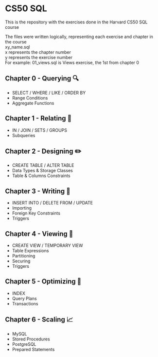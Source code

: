 # CS50 SQL
This is the repository with the exercises done in the Harvard CS50 SQL course

The files were written logically, representing each exercise and chapter in the course  
xy_name.sql  
x represents the chapter number  
y represents the exercise number  
For example: 01_views.sql is Views exercise, the 1st from chapter 0  

## Chapter 0 - Querying 🔍
- SELECT / WHERE / LIKE / ORDER BY
- Range Conditions
- Aggregate Functions

## Chapter 1 - Relating 🤝
- IN / JOIN / SETS / GROUPS
- Subqueries

## Chapter 2 - Designing ✏️
- CREATE TABLE / ALTER TABLE
- Data Types & Storage Classes
- Table & Columns Constraints

## Chapter 3 - Writing 📝
- INSERT INTO / DELETE FROM / UPDATE
- Importing
- Foreign Key Constraints
- Triggers

## Chapter 4 - Viewing 👀
- CREATE VIEW / TEMPORARY VIEW
- Table Expressions
- Partitioning
- Securing
- Triggers

## Chapter 5 - Optimizing 🔄
- INDEX
- Query Plans
- Transactions

## Chapter 6 - Scaling 📈
- MySQL
- Stored Procedures
- PostgreSQL
- Prepared Statements
